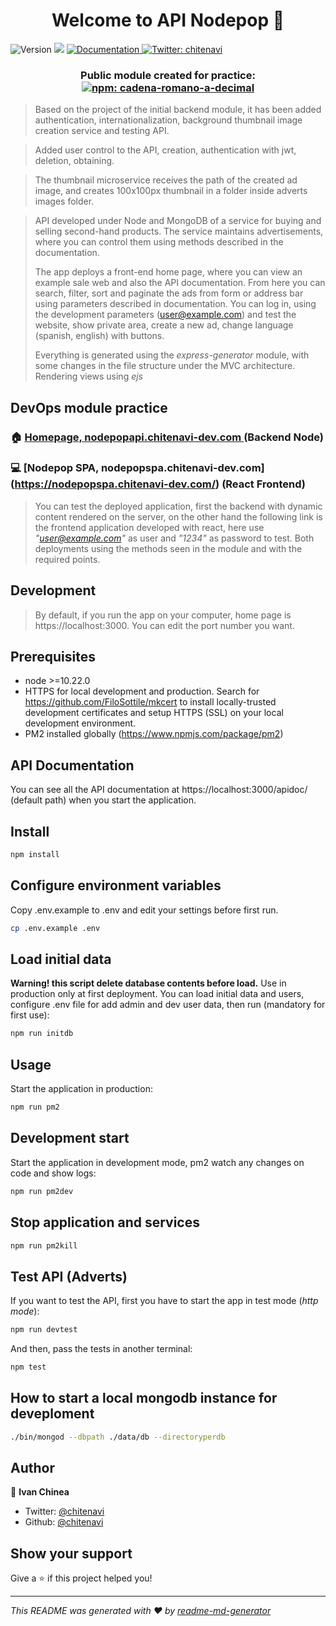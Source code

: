 <h1 align="center">Welcome to API Nodepop 👋</h1>
<p>
  <img alt="Version" src="https://img.shields.io/badge/version-1.1.0-blue.svg?cacheSeconds=2592000" />
  <img src="https://img.shields.io/badge/node-%3E%3D10.22.0-blue.svg" />
  <a href="http://localhost:3000/apidoc/" target="_blank">
    <img alt="Documentation" src="https://img.shields.io/badge/documentation-yes-brightgreen.svg" />
  </a>
  <a href="https://twitter.com/chitenavi" target="_blank">
    <img alt="Twitter: chitenavi" src="https://img.shields.io/twitter/follow/chitenavi.svg?style=social" />
  </a>
</p>

<h3 align="center">Public module created for practice:
<a href="https://www.npmjs.com/package/cadena-romano-a-decimal" target="_blank">
    <img alt="npm: cadena-romano-a-decimal" src="https://img.shields.io/badge/npm-cadena--romano--a--decimal-red.svg" />
  </a>
</h3>

> Based on the project of the initial backend module, it has been added authentication, internationalization, background thumbnail image creation service and testing API.

> Added user control to the API, creation, authentication with jwt, deletion, obtaining.

> The thumbnail microservice receives the path of the created ad image, and creates 100x100px thumbnail in a folder inside adverts images folder.

> API developed under Node and MongoDB of a service for buying and selling second-hand products. The service maintains advertisements, where you can control them using methods described in the documentation.
>
> The app deploys a front-end home page, where you can view an example sale web and also the API documentation. From here you can search, filter, sort and paginate the ads from form or address bar using parameters described in documentation. You can log in, using the development parameters (user@example.com) and test the website, show private area, create a new ad, change language (spanish, english) with buttons.
>
> Everything is generated using the _express-generator_ module, with some changes in the file structure under the MVC architecture. Rendering views using _ejs_

## DevOps module practice

### 🏠 [Homepage, nodepopapi.chitenavi-dev.com ](https://nodepopapi.chitenavi-dev.com/) (Backend Node)

### 💻 [Nodepop SPA, nodepopspa.chitenavi-dev.com] (https://nodepopspa.chitenavi-dev.com/) (React Frontend)

> You can test the deployed application, first the backend with dynamic content rendered on the server, on the other hand the following link is the frontend application developed with react, here use _"user@example.com"_ as user and _"1234"_ as password to test. Both deployments using the methods seen in the module and with the required points.

## Development

> By default, if you run the app on your computer, home page is https://localhost:3000. You can edit the port number you want.

## Prerequisites

- node >=10.22.0
- HTTPS for local development and production. Search for https://github.com/FiloSottile/mkcert to install locally-trusted development certificates and setup HTTPS (SSL) on your local development environment.
- PM2 installed globally (https://www.npmjs.com/package/pm2)

## API Documentation

You can see all the API documentation at https://localhost:3000/apidoc/ (default path) when you start the application.

## Install

```sh
npm install
```

## Configure environment variables

Copy .env.example to .env and edit your settings before first run.

```sh
cp .env.example .env
```

## Load initial data

**Warning! this script delete database contents before load.**
Use in production only at first deployment.
You can load initial data and users, configure .env file for add admin and dev user data, then run (mandatory for first use):

```sh
npm run initdb
```

## Usage

Start the application in production:

```sh
npm run pm2
```

## Development start

Start the application in development mode, pm2 watch any changes on code and show logs:

```sh
npm run pm2dev
```

## Stop application and services

```sh
npm run pm2kill
```

## Test API (Adverts)

If you want to test the API, first you have to start the app in test mode (_http mode_):

```sh
npm run devtest
```

And then, pass the tests in another terminal:

```sh
npm test
```

## How to start a local mongodb instance for deveploment

```sh
./bin/mongod --dbpath ./data/db --directoryperdb
```

## Author

👤 **Ivan Chinea**

- Twitter: [@chitenavi](https://twitter.com/chitenavi)
- Github: [@chitenavi](https://github.com/chitenavi)

## Show your support

Give a ⭐️ if this project helped you!

---

_This README was generated with ❤️ by [readme-md-generator](https://github.com/kefranabg/readme-md-generator)_
